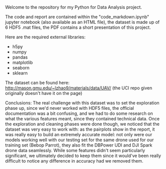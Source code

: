 Welcome to the repository for my Python for Data Analysis project.

The code and report are contained within the "code_markdown.ipynb" jupyter notebook (also available as an HTML file), the dataset is made up of 6 HDF5 .mat files, the PDF contains a short presentation of this project.

Here are the required external libraries:
 - h5py
 - numpy
 - pandas
 - matplotlib
 - seaborn
 - sklearn

The dataset can be found here:
http://mason.gmu.edu/~lzhao9/materials/data/UAV/ (the UCI repo given originally doesn't have it on the page)

Conclusions:
The real challenge with this dataset was to set the exploration phase up, since we'd never worked with HDF5 files, the official documentation was a bit confusing, and we had to do some research on what the various features meant, since they contained technical data.
Once the exploration and cleaning phases were done though, we noticed that the dataset was very easy to work with: as the pairplots show in the report, it was really easy to build an extremely accurate model:
not only were our models working well with our testing set for the same drone used for our training set (Bebop Parrot), they also fit the DBPower UDI and DJI Spark drone data seamlessly.
While some features didn't seem particularly significant, we ultimately decided to keep them since it would've been really difficult to notice any difference in accuracy had we removed them.